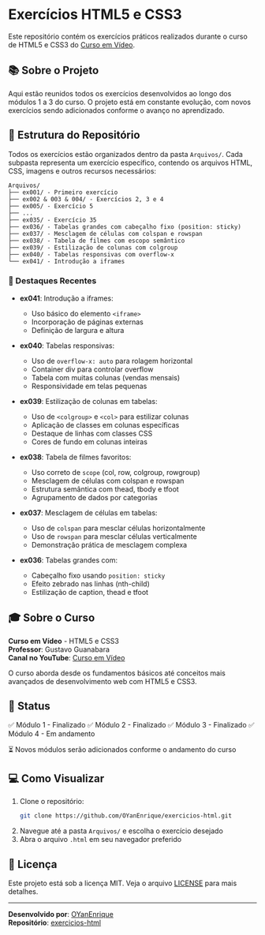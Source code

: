# Exercícios HTML5 e CSS3

Este repositório contém os exercícios práticos realizados durante o curso de HTML5 e CSS3 do [Curso em Vídeo](https://www.youtube.com/c/CursoemV%C3%ADdeo).

## 📚 Sobre o Projeto

Aqui estão reunidos todos os exercícios desenvolvidos ao longo dos módulos 1 a 3 do curso. O projeto está em constante evolução, com novos exercícios sendo adicionados conforme o avanço no aprendizado.

## 📂 Estrutura do Repositório

Todos os exercícios estão organizados dentro da pasta `Arquivos/`. Cada subpasta representa um exercício específico, contendo os arquivos HTML, CSS, imagens e outros recursos necessários:

```
Arquivos/
├── ex001/ - Primeiro exercício
├── ex002 & 003 & 004/ - Exercícios 2, 3 e 4
├── ex005/ - Exercício 5
├── ...
├── ex035/ - Exercício 35
├── ex036/ - Tabelas grandes com cabeçalho fixo (position: sticky)
├── ex037/ - Mesclagem de células com colspan e rowspan
├── ex038/ - Tabela de filmes com escopo semântico
├── ex039/ - Estilização de colunas com colgroup
├── ex040/ - Tabelas responsivas com overflow-x
└── ex041/ - Introdução a iframes
```

### 🎯 Destaques Recentes

- **ex041**: Introdução a iframes:
  - Uso básico do elemento `<iframe>`
  - Incorporação de páginas externas
  - Definição de largura e altura

- **ex040**: Tabelas responsivas:
  - Uso de `overflow-x: auto` para rolagem horizontal
  - Container div para controlar overflow
  - Tabela com muitas colunas (vendas mensais)
  - Responsividade em telas pequenas

- **ex039**: Estilização de colunas em tabelas:
  - Uso de `<colgroup>` e `<col>` para estilizar colunas
  - Aplicação de classes em colunas específicas
  - Destaque de linhas com classes CSS
  - Cores de fundo em colunas inteiras

- **ex038**: Tabela de filmes favoritos:
  - Uso correto de `scope` (col, row, colgroup, rowgroup)
  - Mesclagem de células com colspan e rowspan
  - Estrutura semântica com thead, tbody e tfoot
  - Agrupamento de dados por categorias

- **ex037**: Mesclagem de células em tabelas:
  - Uso de `colspan` para mesclar células horizontalmente
  - Uso de `rowspan` para mesclar células verticalmente
  - Demonstração prática de mesclagem complexa

- **ex036**: Tabelas grandes com:
  - Cabeçalho fixo usando `position: sticky`
  - Efeito zebrado nas linhas (nth-child)
  - Estilização de caption, thead e tfoot

## 🎓 Sobre o Curso

**Curso em Vídeo** - HTML5 e CSS3  
**Professor**: Gustavo Guanabara  
**Canal no YouTube**: [Curso em Vídeo](https://www.youtube.com/c/CursoemV%C3%ADdeo)

O curso aborda desde os fundamentos básicos até conceitos mais avançados de desenvolvimento web com HTML5 e CSS3.

## 🚀 Status

✅ Módulo 1 - Finalizado
✅ Módulo 2 - Finalizado
✅ Módulo 3 - Finalizado
✅ Módulo 4 - Em andamento

⏳ Novos módulos serão adicionados conforme o andamento do curso

## 💻 Como Visualizar

1. Clone o repositório:
   ```bash
   git clone https://github.com/OYanEnrique/exercicios-html.git
   ```
2. Navegue até a pasta `Arquivos/` e escolha o exercício desejado
3. Abra o arquivo `.html` em seu navegador preferido

## 📝 Licença

Este projeto está sob a licença MIT. Veja o arquivo [LICENSE](LICENSE) para mais detalhes.

---

**Desenvolvido por**: [OYanEnrique](https://github.com/OYanEnrique)  
**Repositório**: [exercicios-html](https://github.com/OYanEnrique/exercicios-html)
